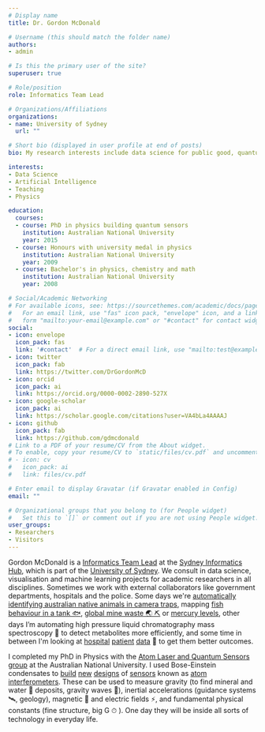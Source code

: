 ```yaml
---
# Display name
title: Dr. Gordon McDonald

# Username (this should match the folder name)
authors:
- admin

# Is this the primary user of the site?
superuser: true

# Role/position
role: Informatics Team Lead

# Organizations/Affiliations
organizations:
- name: University of Sydney
  url: ""

# Short bio (displayed in user profile at end of posts)
bio: My research interests include data science for public good, quantum physics and psychology.

interests:
- Data Science
- Artificial Intelligence
- Teaching
- Physics

education:
  courses:
  - course: PhD in physics building quantum sensors
    institution: Australian National University
    year: 2015
  - course: Honours with university medal in physics
    institution: Australian National University
    year: 2009
  - course: Bachelor's in physics, chemistry and math
    institution: Australian National University
    year: 2008

# Social/Academic Networking
# For available icons, see: https://sourcethemes.com/academic/docs/page-builder/#icons
#   For an email link, use "fas" icon pack, "envelope" icon, and a link in the
#   form "mailto:your-email@example.com" or "#contact" for contact widget.
social:
- icon: envelope
  icon_pack: fas
  link: '#contact'  # For a direct email link, use "mailto:test@example.org".
- icon: twitter
  icon_pack: fab
  link: https://twitter.com/DrGordonMcD
- icon: orcid
  icon_pack: ai
  link: https://orcid.org/0000-0002-2890-527X
- icon: google-scholar
  icon_pack: ai
  link: https://scholar.google.com/citations?user=VA4bLa4AAAAJ
- icon: github
  icon_pack: fab
  link: https://github.com/gdmcdonald
# Link to a PDF of your resume/CV from the About widget.
# To enable, copy your resume/CV to `static/files/cv.pdf` and uncomment the lines below.
# - icon: cv
#   icon_pack: ai
#   link: files/cv.pdf

# Enter email to display Gravatar (if Gravatar enabled in Config)
email: ""

# Organizational groups that you belong to (for People widget)
#   Set this to `[]` or comment out if you are not using People widget.
user_groups:
- Researchers
- Visitors
---
```


Gordon McDonald is a [Informatics Team Lead](https://www.linkedin.com/in/gdmcdonald/) at the [Sydney Informatics Hub](https://www.sydney.edu.au/sydney-informatics-hub), which is part of the [University of Sydney](https://www.sydney.edu.au). We consult in data science, visualisation and machine learning projects for academic researchers in all disciplines. Sometimes we work with external collaborators like government departments, hospitals and the police. Some days we're [automatically identifying australian native animals in camera traps](https://marsupial.ai/),  mapping [fish behaviour in a tank 🐟](https://eprints.whiterose.ac.uk/145571/3/rspb.2019.0448.pdf), [global mine waste 🌏 ⛏](https://tailing.grida.no/) or [mercury levels](https://marine-studies-institute.sydney.edu.au/mercury-database/), other days I’m automating high pressure liquid chromatography mass spectroscopy 💉 to detect metabolites more efficiently, and some time in between I'm looking at [hospital](https://dhin.net.au/project-update-speed-extract/) [patient](https://www.mdpi.com/1660-4601/16/8/1326/pdf) [data](https://adc.bmj.com/content/104/12/1150.abstract) 🏥 to get them better outcomes.

I completed my PhD in Physics with the [Atom Laser and Quantum Sensors group](http://atomlaser.anu.edu.au/) at the Australian National University. I used Bose-Einstein condensates to [build](https://journals.aps.org/prl/abstract/10.1103/PhysRevLett.113.013002) [new](https://arxiv.org/abs/1311.2143) [designs](https://iopscience.iop.org/article/10.1088/1367-2630/16/7/073035) of [sensors](https://arxiv.org/abs/1307.0268) known as [atom interferometers](https://openresearch-repository.anu.edu.au/bitstream/1885/152398/2/01_Hardman_Simultaneous_Precision_2016.pdf). These can be used to measure gravity (to find mineral and water 🌊 deposits, gravity waves 🌠), inertial accelerations (guidance systems 🛰, geology), magnetic 🧲 and electric fields ⚡️, and fundamental physical constants (fine structure, big G ⏱ ). One day they will be inside all sorts of technology in everyday life.
